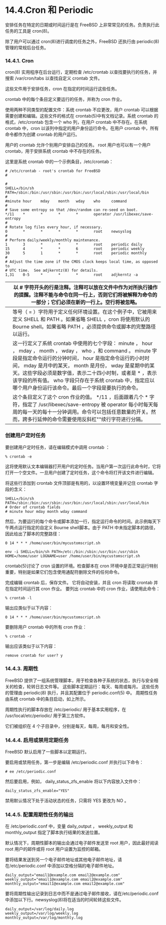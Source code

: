 # 14.4.Cron 和 Periodic


安排任务在特定的日期或时间运行是在 FreeBSD 上非常常见的任务。负责执行此任务的工具是 cron(8)。

除了用户可以通过 cron(8)进行调度的任务之外，FreeBSD 还执行由 periodic(8)管理的常规后台任务。

### 14.4.1. Cron

cron(8) 实用程序在后台运行，定期检查 /etc/crontab 以查找要执行的任务，并搜索 /var/cron/tabs 以查找自定义 crontab 文件。

这些文件用于安排任务，cron 在指定的时间运行这些任务。

crontab 中的每个条目定义要运行的任务，并称为 cron 作业。

使用两种不同类型的配置文件：系统 crontab 不应更改，用户 crontab 可以根据需要创建和编辑。这些文件的格式在 crontab(5)中有文档记录。系统 crontab 的格式，/etc/crontab 包含一个 who 列，在用户 crontab 中不存在。在系统 crontab 中，cron 以该列中指定的用户身份运行命令。在用户 crontab 中，所有命令都作为创建 crontab 的用户运行。

用户的 crontab 允许个别用户安排自己的任务。 root 用户也可以有一个用户 crontab，用于安排系统 crontab 中不存在的任务。

这里是系统 crontab 中的一个示例条目，/etc/crontab：

```
# /etc/crontab - root's crontab for FreeBSD
#

#
SHELL=/bin/sh
PATH=/sbin:/bin:/usr/sbin:/usr/bin:/usr/local/sbin:/usr/local/bin 
#
#minute hour    mday    month   wday    who     command 
#
# Save some entropy so that /dev/random can re-seed on boot.
*/11    *       *       *       *       operator /usr/libexec/save-entropy 
#
# Rotate log files every hour, if necessary.
0       *       *       *       *       root    newsyslog
#
# Perform daily/weekly/monthly maintenance.
1       3       *       *       *       root    periodic daily
15      4       *       *       6       root    periodic weekly
30      5       1       *       *       root    periodic monthly
#
# Adjust the time zone if the CMOS clock keeps local time, as opposed to
# UTC time.  See adjkerntz(8) for details.
1,31    0-5     *       *       *       root    adjkerntz -a
```

|  | 以 # 字符开头的行是注释。注释可以放在文件中作为对所执行操作的提醒。注释不能与命令在同一行上，否则它们将被解释为命令的一部分；它们必须在新的一行上。空行将被忽略。                                                                                                                                                                                                                                              |
| -- | ---------------------------------------------------------------------------------------------------------------------------------------------------------------------------------------------------------------------------------------------------------------------------------------------------------------------------------------------------------------------------------------------------------------- |
|  | 等号（ = ）字符用于定义任何环境设置。在这个例子中，它被用来定义 SHELL 和 PATH 。如果省略 SHELL ，cron 将使用默认的 Bourne shell。如果省略 PATH ，必须提供命令或脚本的完整路径以运行。                                                                                                                                                                                                                          |
|  | 这一行定义了系统 crontab 中使用的七个字段： minute ， hour ， mday ， month ， wday ， who ，和 command 。 minute 字段是指定命令运行的分钟时间， hour 是指定命令运行的小时时间， mday 是月中的某天， month 是月份， wday 是星期中的某天。这些字段必须是数字值，表示二十四小时制，或者是 * ，表示该字段的所有值。 who 字段只存在于系统 crontab 中，指定应以哪个用户身份运行该命令。最后一个字段是要执行的命令。 |
|  | 这个条目定义了这个 cron 作业的值。 */11 ，后面跟着几个 * 字符，指定了 /usr/libexec/save-entropy 被 operator 每小时每天每周的每一天的每十一分钟调用。命令可以包括任意数量的开关。然而，跨多行延伸的命令需要使用反斜杠"\"续行字符进行分隔。                                                                                                                                                                   |

### 创建用户定时任务

要创建用户定时任务，请在编辑模式中调用 crontab ：

```
% crontab -e
```

这将使用默认文本编辑器打开用户的定时任务。当用户第一次运行此命令时，它将打开一个空文件。一旦用户创建了定时任务，这个命令将打开该文件进行编辑。

将这些行添加到 crontab 文件顶部是有用的，以设置环境变量并记住 crontab 字段的含义：

```
SHELL=/bin/sh
PATH=/sbin:/bin:/usr/sbin:/usr/bin:/usr/local/sbin:/usr/local/bin
# Order of crontab fields
# minute hour mday month wday command
```

然后，为要运行的每个命令或脚本添加一行，指定运行命令的时间。此示例每天下午两点运行指定的自定义 Bourne shell脚本。由于 PATH 中未指定脚本的路径，因此给出了脚本的完整路径：

```
0 14 * * * /home/user/bin/mycustomscript.sh
```

```
env -i SHELL=/bin/sh PATH=/etc:/bin:/sbin:/usr/bin:/usr/sbin HOME=/home/user LOGNAME=user /home/user/bin/mycustomscript.sh
```

crontab(5)讨论了 cron 设置的环境。检查脚本在 cron 环境中是否正常运行特别重要，特别是如果它们包含使用通配符删除文件的任何命令。

完成编辑 crontab 后，保存文件。 它将自动安装，并且 cron 将读取 crontab 并在指定时间运行其 cron 作业。 要列出 crontab 中的 cron 作业，请使用此命令：

```
% crontab -l
```

输出应类似于以下内容：

```
0 14 * * * /home/user/bin/mycustomscript.sh
```

要删除用户 crontab 中的所有 cron 作业：

```
% crontab -r
```

输出应该类似于以下内容：

```
remove crontab for user? y
```

### 14.4.3. 周期性

FreeBSD 提供了一组系统管理脚本，用于检查各种子系统的状态，执行与安全相关的检查，轮转日志文件等。 这些脚本定期运行：每天、每周或每月。 这些任务的管理由 periodic(8) 执行，并且其配置位于 periodic.conf(5) 中。 周期性任务由系统 crontab 中的条目启动，如上所示。

周期性执行的脚本存放在 /etc/periodic/ 用于基本实用程序，在 /usr/local/etc/periodic/ 用于第三方软件。

它们被组织在 4 个子目录中，分别是每天，每周，每月和安全性。

### 14.4.4. 启用或禁用定期任务

FreeBSD 默认启用了一些脚本以定期运行。

要启用或禁用任务，第一步是编辑 /etc/periodic.conf 并执行以下命令：

```
# ee /etc/periodic.conf
```

然后要启用，例如， daily_status_zfs_enable 将以下内容放入文件中：

```
daily_status_zfs_enable="YES"
```

禁用默认情况下处于活动状态的任务，只需将 YES 更改为 NO 。

### 14.4.5. 配置周期性任务的输出

在 /etc/periodic.conf 中，变量 daily_output ， weekly_output 和 monthly_output 指定了脚本执行结果的发送位置。

默认情况下，周期性脚本的输出会通过电子邮件发送至 root 用户，因此最好阅读 root 用户的邮件或将 root 用户设置为监控的邮箱。

要将结果发送到另一个电子邮件地址或其他电子邮件地址，请在/etc/periodic.conf 中添加以空格分隔的电子邮件地址。

```
daily_output="email1@example.com email2@example.com"
weekly_output="email1@example.com email2@example.com"
monthly_output="email1@example.com email2@example.com"
```

要将周期性输出记录到日志中而不是通过电子邮件接收，请在/etc/periodic.conf 中添加以下行。newsyslog(8)将在适当的时间轮转这些文件。

```
daily_output=/var/log/daily.log
weekly_output=/var/log/weekly.log
monthly_output=/var/log/monthly.log
```
